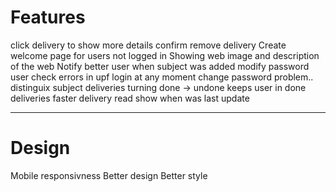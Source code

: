 # Features

click delivery to show more details
confirm remove delivery
Create welcome page for users not logged in Showing web image and description of the web
Notify better user when subject was added
modify password user
check errors in upf login at any moment change password problem..
distinguix subject deliveries
turning done -> undone keeps user in done deliveries
faster delivery read
show when was last update

---

# Design

Mobile responsivness
Better design 
Better style